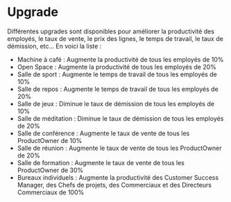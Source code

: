 # Upgrade

Différentes upgrades sont disponibles pour améliorer la productivité des employés, le taux de vente, le prix des lignes, le temps de travail, le taux de démission, etc...
En voici la liste :

- Machine à café : Augmente la productivité de tous les employés de 10%
- Open Space : Augmente la productivité de tous les employés de 20%
- Salle de sport : Augmente le temps de travail de tous les employés de 10%
- Salle de repos : Augmente le temps de travail de tous les employés de 20%
- Salle de jeux : Diminue le taux de démission de tous les employés de 10%
- Salle de méditation : Diminue le taux de démission de tous les employés de 20%
- Salle de conférence : Augmente le taux de vente de tous les ProductOwner de 10%
- Salle de réunion : Augmente le taux de vente de tous les ProductOwner de 20%
- Salle de formation : Augmente le taux de vente de tous les ProductOwner de 30%
- Bureaux individuels : Augmente la productivité des Customer Success Manager, des Chefs de projets, des Commerciaux et des Directeurs Commerciaux de 100%
